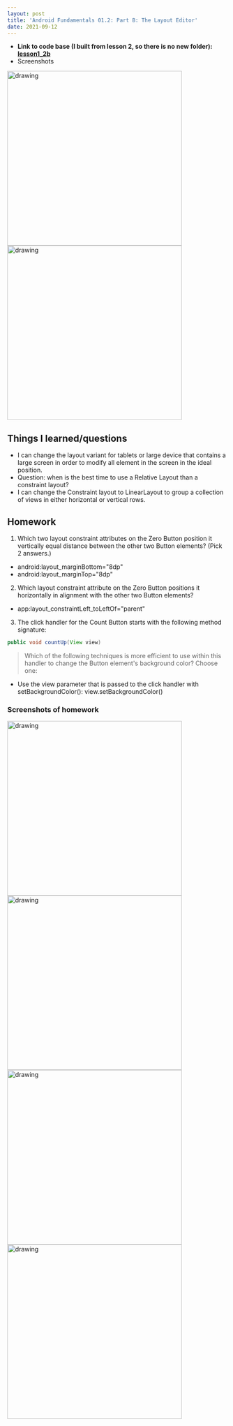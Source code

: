 ```yaml
---
layout: post
title: 'Android Fundamentals 01.2: Part B: The Layout Editor'
date: 2021-09-12
---
```


- **Link to code base (I built from lesson 2, so there is no new folder): [lesson1_2b](https://github.com/zhuxinyishcn/NEUSEA-XinyiZhu/tree/main/lesson1_1)**
- Screenshots  
<img src="https://raw.githubusercontent.com/zhuxinyishcn/CS5520-Project/gh-pages/_screenShot/lesson3_1.PNG" alt="drawing" width="400"/>
<img src="https://raw.githubusercontent.com/zhuxinyishcn/CS5520-Project/gh-pages/_screenShot/lesson3_2.PNG" alt="drawing" width="400"/>

## Things I learned/questions

- I can change the layout variant for tablets or large device that contains a large screen in order to modify all element in the screen in the ideal position.
- Question: when is the best time to use a Relative Layout than a constraint layout?
- I can change the Constraint layout to LinearLayout to group a collection of views in either horizontal or vertical rows.

## Homework

1. Which two layout constraint attributes on the Zero Button position it vertically equal distance between the other two Button elements? (Pick 2 answers.)

- android:layout_marginBottom="8dp"
- android:layout_marginTop="8dp"

2. Which layout constraint attribute on the Zero Button positions it horizontally in alignment with the other two Button elements?

- app:layout_constraintLeft_toLeftOf="parent"

3. The click handler for the Count Button starts with the following method signature:

```java
public void countUp(View view)
```

> Which of the following techniques is more efficient to use within this handler to change the Button element's background color? Choose one:

- Use the view parameter that is passed to the click handler with setBackgroundColor(): view.setBackgroundColor()

### Screenshots of homework

<img src="https://raw.githubusercontent.com/zhuxinyishcn/CS5520-Project/gh-pages/_screenShot/lesson3_3.PNG" alt="drawing" width="400"/>
<img src="https://raw.githubusercontent.com/zhuxinyishcn/CS5520-Project/gh-pages/_screenShot/lesson3_4.PNG" alt="drawing" width="400"/>
<img src="https://raw.githubusercontent.com/zhuxinyishcn/CS5520-Project/gh-pages/_screenShot/lesson3_5.PNG" alt="drawing" width="400"/>
<img src="https://raw.githubusercontent.com/zhuxinyishcn/CS5520-Project/gh-pages/_screenShot/lesson3_6.PNG" alt="drawing" width="400"/>
